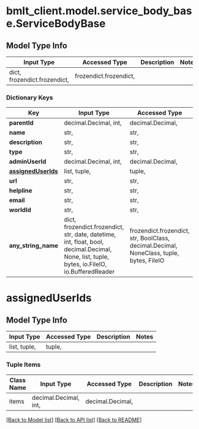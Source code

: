 # bmlt_client.model.service_body_base.ServiceBodyBase

## Model Type Info
Input Type | Accessed Type | Description | Notes
------------ | ------------- | ------------- | -------------
dict, frozendict.frozendict,  | frozendict.frozendict,  |  | 

### Dictionary Keys
Key | Input Type | Accessed Type | Description | Notes
------------ | ------------- | ------------- | ------------- | -------------
**parentId** | decimal.Decimal, int,  | decimal.Decimal,  |  | [optional] 
**name** | str,  | str,  |  | [optional] 
**description** | str,  | str,  |  | [optional] 
**type** | str,  | str,  |  | [optional] 
**adminUserId** | decimal.Decimal, int,  | decimal.Decimal,  |  | [optional] 
**[assignedUserIds](#assignedUserIds)** | list, tuple,  | tuple,  |  | [optional] 
**url** | str,  | str,  |  | [optional] 
**helpline** | str,  | str,  |  | [optional] 
**email** | str,  | str,  |  | [optional] 
**worldId** | str,  | str,  |  | [optional] 
**any_string_name** | dict, frozendict.frozendict, str, date, datetime, int, float, bool, decimal.Decimal, None, list, tuple, bytes, io.FileIO, io.BufferedReader | frozendict.frozendict, str, BoolClass, decimal.Decimal, NoneClass, tuple, bytes, FileIO | any string name can be used but the value must be the correct type | [optional]

# assignedUserIds

## Model Type Info
Input Type | Accessed Type | Description | Notes
------------ | ------------- | ------------- | -------------
list, tuple,  | tuple,  |  | 

### Tuple Items
Class Name | Input Type | Accessed Type | Description | Notes
------------- | ------------- | ------------- | ------------- | -------------
items | decimal.Decimal, int,  | decimal.Decimal,  |  | 

[[Back to Model list]](../../README.md#documentation-for-models) [[Back to API list]](../../README.md#documentation-for-api-endpoints) [[Back to README]](../../README.md)

